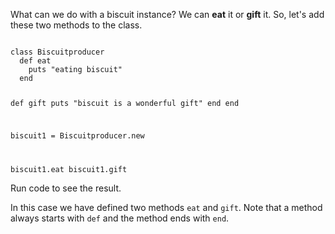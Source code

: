 What can we do with a biscuit instance?
We can **eat** it or **gift** it.
So, let's add these two methods to the class.

<codeblock language="ruby" type="lesson">
<code>
class Biscuitproducer
  def eat
    puts "eating biscuit"
  end

  def gift
    puts "biscuit is a wonderful gift"
  end
end

biscuit1 = Biscuitproducer.new

biscuit1.eat
biscuit1.gift
</code>
</codeblock>

Run code to see the result.

In this case we have defined two methods `eat` and `gift`.
Note that a method always starts with `def` and the method ends with `end`.